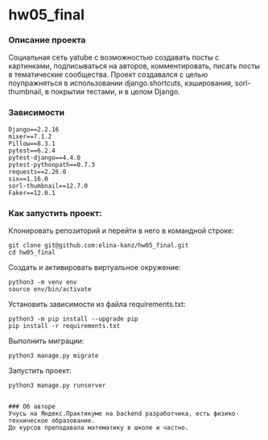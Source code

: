 # hw05_final


### Описание проекта

Социальная сеть yatube с возможностью создавать посты с картинками, подписываться на авторов,
комментировать, писать посты в тематические сообщества. Проект создавался с целью поупражняться
в использовании django.shortcuts, кэширования, sorl-thumbnail, в покрытии тестами, и в целом Django.

### Зависимости
```
Django==2.2.16
mixer==7.1.2
Pillow==8.3.1
pytest==6.2.4
pytest-django==4.4.0
pytest-pythonpath==0.7.3
requests==2.26.0
six==1.16.0
sorl-thumbnail==12.7.0
Faker==12.0.1
```
### Как запустить проект:

Клонировать репозиторий и перейти в него в командной строке:

```
git clone git@github.com:elina-kanz/hw05_final.git
cd hw05_final
```

Cоздать и активировать виртуальное окружение:

```
python3 -m venv env
source env/bin/activate
```
Установить зависимости из файла requirements.txt:
```
python3 -m pip install --upgrade pip
pip install -r requirements.txt
```

Выполнить миграции:

```
python3 manage.py migrate
```

Запустить проект:

```
python3 manage.py runserver
```

```

### Об авторе
Учусь на Яндекс.Практикуме на backend разработчика, есть физико-техническое образование.
До курсов преподавала математику в школе и частно.
